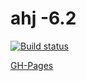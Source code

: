 # ahj -6.2

[![Build status](https://ci.appveyor.com/api/projects/status/33b807najo0koaka?svg=true)](https://ci.appveyor.com/project/i-hit/ahj-6-2)

[GH-Pages](https://i-hit.github.io/ahj-6.2/)
